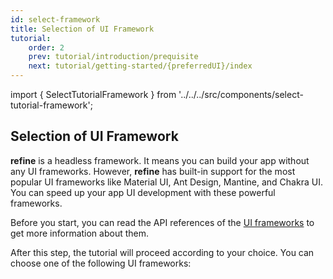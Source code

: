 ```yaml
---
id: select-framework
title: Selection of UI Framework
tutorial:
    order: 2
    prev: tutorial/introduction/prequisite
    next: tutorial/getting-started/{preferredUI}/index
---
```


import { SelectTutorialFramework } from '../../../src/components/select-tutorial-framework';

## Selection of UI Framework

**refine** is a headless framework. It means you can build your app without any UI frameworks. However, **refine** has built-in support for the most popular UI frameworks like Material UI, Ant Design, Mantine, and Chakra UI. You can speed up your app UI development with these powerful frameworks.

Before you start, you can read the API references of the [UI frameworks](/docs/api-reference/) to get more information about them.

After this step, the tutorial will proceed according to your choice. You can choose one of the following UI frameworks:

<!-- :::tip
The headless choice is an ideal option for developers who want to create apps without any UI frameworks.
::: -->

<SelectTutorialFramework />
